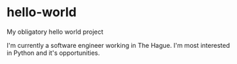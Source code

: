 # hello-world
My obligatory hello world project

I'm currently a software engineer working in The Hague. I'm most interested in Python and it's opportunities. 
